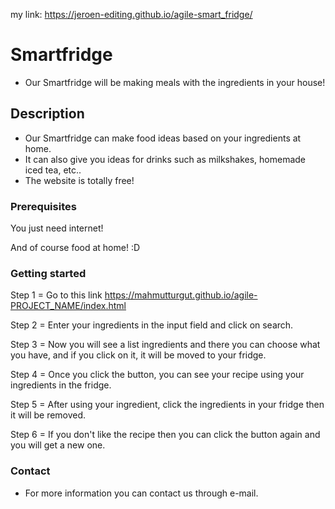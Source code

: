 my link:
https://jeroen-editing.github.io/agile-smart_fridge/

# Smartfridge

- Our Smartfridge will be making meals with the ingredients in your house!


## Description

- Our Smartfridge can make food ideas based on your ingredients at home.
- It can also give you ideas for drinks such as milkshakes, homemade iced tea, etc..
- The website is totally free!


### Prerequisites

You just need internet!

And of course food at home! :D

### Getting started

Step 1 = Go to this link https://mahmutturgut.github.io/agile-PROJECT_NAME/index.html

Step 2 = Enter your ingredients in the input field and click on search.

Step 3 = Now you will see a list ingredients and there you can choose what you have,
and if you click on it, it will be moved to your fridge.

Step 4 = Once you click the button, you can see your recipe using your ingredients in the fridge.

Step 5 = After using your ingredient, click the ingredients in your fridge then it will be removed.

Step 6 = If you don't like the recipe then you can click the button again and you will get a new one.

### Contact

- For more information you can contact us through e-mail.
